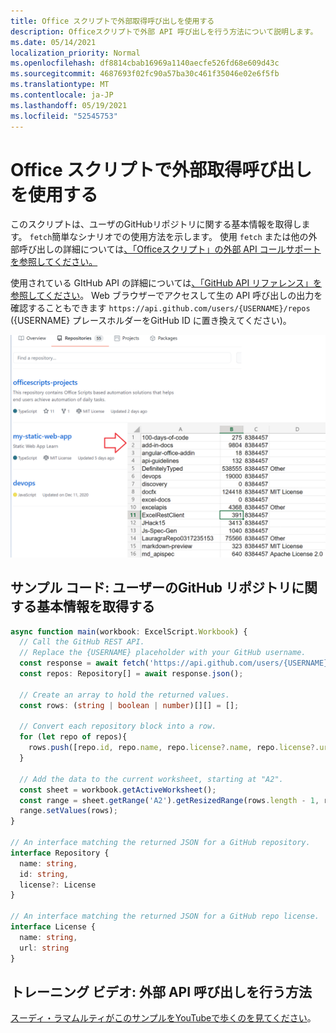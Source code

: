 ```yaml
---
title: Office スクリプトで外部取得呼び出しを使用する
description: Officeスクリプトで外部 API 呼び出しを行う方法について説明します。
ms.date: 05/14/2021
localization_priority: Normal
ms.openlocfilehash: df8814cbab16969a1140aecfe526fd68e609d43c
ms.sourcegitcommit: 4687693f02fc90a57ba30c461f35046e02e6f5fb
ms.translationtype: MT
ms.contentlocale: ja-JP
ms.lasthandoff: 05/19/2021
ms.locfileid: "52545753"
---
```

# <a name="use-external-fetch-calls-in-office-scripts"></a>Office スクリプトで外部取得呼び出しを使用する

このスクリプトは、ユーザのGitHubリポジトリに関する基本情報を取得します。 `fetch`簡単なシナリオでの使用方法を示します。 使用 `fetch` または他の外部呼び出しの詳細については[、「Officeスクリプト」の外部 API コールサポートを参照してください。](../../develop/external-calls.md)

使用されている GItHub API の詳細については[、「GitHub API リファレンス」を参照してください](https://docs.github.com/rest/reference/repos#list-repositories-for-a-user)。 Web ブラウザーでアクセスして生の API 呼び出しの出力を確認することもできます `https://api.github.com/users/{USERNAME}/repos` ({USERNAME} プレースホルダーをGitHub ID に置き換えてください)。

![リポジトリ情報の取得の例](../../images/git.png)

## <a name="sample-code-get-basic-information-about-users-github-repositories"></a>サンプル コード: ユーザーのGitHub リポジトリに関する基本情報を取得する

```TypeScript
async function main(workbook: ExcelScript.Workbook) {
  // Call the GitHub REST API.
  // Replace the {USERNAME} placeholder with your GitHub username.
  const response = await fetch('https://api.github.com/users/{USERNAME}/repos');
  const repos: Repository[] = await response.json();
  
  // Create an array to hold the returned values.
  const rows: (string | boolean | number)[][] = [];

  // Convert each repository block into a row.
  for (let repo of repos){ 
    rows.push([repo.id, repo.name, repo.license?.name, repo.license?.url])
  }

  // Add the data to the current worksheet, starting at "A2".
  const sheet = workbook.getActiveWorksheet();
  const range = sheet.getRange('A2').getResizedRange(rows.length - 1, rows[0].length - 1);
  range.setValues(rows);
}

// An interface matching the returned JSON for a GitHub repository.
interface Repository {
  name: string,
  id: string,
  license?: License 
}

// An interface matching the returned JSON for a GitHub repo license.
interface License {
  name: string,
  url: string
}
```

## <a name="training-video-how-to-make-external-api-calls"></a>トレーニング ビデオ: 外部 API 呼び出しを行う方法

[スーディ・ラマムルティがこのサンプルをYouTubeで歩くのを見てください](https://youtu.be/fulP29J418E)。
